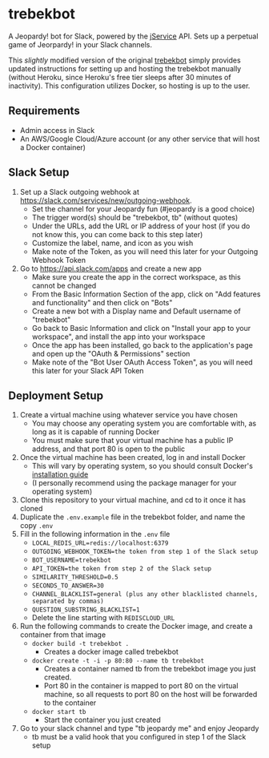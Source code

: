 # trebekbot

A Jeopardy! bot for Slack, powered by the [jService](http://jservice.io/) API. Sets up a perpetual game of Jeorpardy! in your Slack channels.

This *slightly* modified version of the original [trebekbot](https://github.com/gesteves/trebekbot) simply provides updated instructions for setting up and hosting the trebekbot manually (without Heroku, since Heroku's free tier sleeps after 30 minutes of inactivity). This configuration utilizes Docker, so hosting is up to the user.

## Requirements
* Admin access in Slack
* An AWS/Google Cloud/Azure account (or any other service that will host a Docker container)

## Slack Setup
1. Set up a Slack outgoing webhook at https://slack.com/services/new/outgoing-webhook.
    * Set the channel for your Jeopardy fun (#jeopardy is a good choice)
    * The trigger word(s) should be "trebekbot, tb" (without quotes)
    * Under the URLs, add the URL or IP address of your host (if you do not know this, you can come back to this step later)
    * Customize the label, name, and icon as you wish
    * Make note of the Token, as you will need this later for your Outgoing Webhook Token
2. Go to https://api.slack.com/apps and create a new app
    * Make sure you create the app in the correct workspace, as this cannot be changed
    * From the Basic Information Section of the app, click on "Add features and functionality" and then click on "Bots"
    * Create a new bot with a Display name and Default username of "trebekbot"
    * Go back to Basic Information and click on "Install your app to your workspace", and install the app into your workspace
    * Once the app has been installed, go back to the application's page and open up the "OAuth & Permissions" section
    * Make note of the "Bot User OAuth Access Token", as you will need this later for your Slack API Token

## Deployment Setup
1. Create a virtual machine using whatever service you have chosen
    * You may choose any operating system you are comfortable with, as long as it is capable of running Docker
    * You must make sure that your virtual machine has a public IP address, and that port 80 is open to the public
2. Once the virtual machine has been created, log in and install Docker
    * This will vary by operating system, so you should consult Docker's [installation guide](https://docs.docker.com/install/)
    * (I personally recommend using the package manager for your operating system)
3. Clone this repository to your virtual machine, and cd to it once it has cloned
4. Duplicate the `.env.example` file in the trebekbot folder, and name the copy `.env`
5. Fill in the following information in the `.env` file
    * `LOCAL_REDIS_URL=redis://localhost:6379`
    * `OUTGOING_WEBHOOK_TOKEN=the token from step 1 of the Slack setup`
    * `BOT_USERNAME=trebekbot`
    * `API_TOKEN=the token from step 2 of the Slack setup`
    * `SIMILARITY_THRESHOLD=0.5`
    * `SECONDS_TO_ANSWER=30`
    * `CHANNEL_BLACKLIST=general (plus any other blacklisted channels, separated by commas)`
    * `QUESTION_SUBSTRING_BLACKLIST=1`
    * Delete the line starting with `REDISCLOUD_URL`
6. Run the following commands to create the Docker image, and create a container from that image
    * `docker build -t trebekbot .`
        * Creates a docker image called trebekbot
    * `docker create -t -i -p 80:80 --name tb trebekbot`
        * Creates a container named tb from the trebekbot image you just created.
        * Port 80 in the container is mapped to port 80 on the virtual machine, so all requests to port 80 on the host will be forwarded to the container
    * `docker start tb`
        * Start the container you just created
7. Go to your slack channel and type "tb jeopardy me" and enjoy Jeopardy
    * tb must be a valid hook that you configured in step 1 of the Slack setup